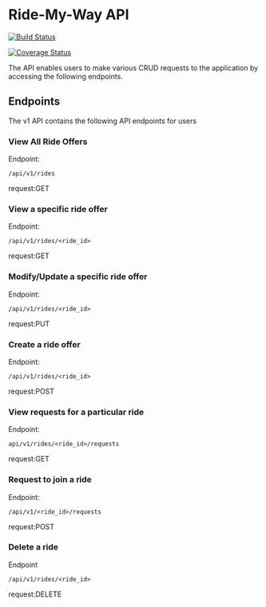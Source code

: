 
# Ride-My-Way API

[![Build Status](https://travis-ci.org/samwelkanda/Ride-My-Way.svg?branch=master)](https://travis-ci.org/samwelkanda/Ride-My-Way)

[![Coverage Status](https://coveralls.io/repos/github/samwelkanda/Ride-My-Way/badge.svg?branch=master)](https://coveralls.io/github/samwelkanda/Ride-My-Way?branch=master)

The API enables users to make various CRUD requests to the application by accessing the following endpoints.

## Endpoints

The v1 API contains the following API endpoints for users

### View All Ride Offers
Endpoint:
```
/api/v1/rides
```
request:GET

### View a specific ride offer
Endpoint:
```
/api/v1/rides/<ride_id>
```
request:GET

### Modify/Update a specific ride offer 
Endpoint:
```
/api/v1/rides/<ride_id>
```
request:PUT

### Create a ride offer
Endpoint:
```
/api/v1/rides/<ride_id>
```
request:POST

### View requests for a particular ride
Endpoint:
```
api/v1/rides/<ride_id>/requests
```
request:GET

### Request to join a ride
Endpoint:
```
/api/v1/<ride_id>/requests
```
request:POST

### Delete a ride
Endpoint
```
/api/v1/rides/<ride_id>
```
request:DELETE


